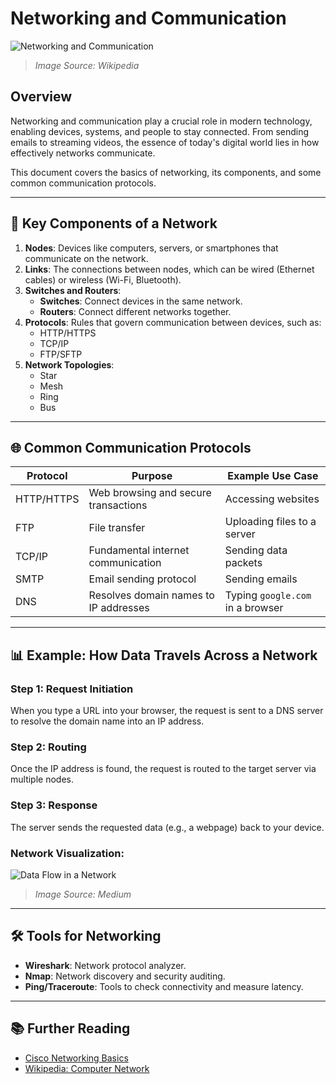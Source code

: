 # Networking and Communication

![Networking and Communication](https://upload.wikimedia.org/wikipedia/commons/thumb/a/ae/Network_topology_diagram.jpg/1200px-Network_topology_diagram.jpg)
> *Image Source: Wikipedia*

## Overview
Networking and communication play a crucial role in modern technology, enabling devices, systems, and people to stay connected. From sending emails to streaming videos, the essence of today's digital world lies in how effectively networks communicate.

This document covers the basics of networking, its components, and some common communication protocols.

---

## 📡 Key Components of a Network
1. **Nodes**: Devices like computers, servers, or smartphones that communicate on the network.
2. **Links**: The connections between nodes, which can be wired (Ethernet cables) or wireless (Wi-Fi, Bluetooth).
3. **Switches and Routers**:
   - **Switches**: Connect devices in the same network.
   - **Routers**: Connect different networks together.
4. **Protocols**: Rules that govern communication between devices, such as:
   - HTTP/HTTPS
   - TCP/IP
   - FTP/SFTP
5. **Network Topologies**:
   - Star
   - Mesh
   - Ring
   - Bus

---

## 🌐 Common Communication Protocols
| Protocol | Purpose                             | Example Use Case           |
|----------|-------------------------------------|----------------------------|
| HTTP/HTTPS| Web browsing and secure transactions | Accessing websites         |
| FTP      | File transfer                       | Uploading files to a server |
| TCP/IP   | Fundamental internet communication  | Sending data packets       |
| SMTP     | Email sending protocol              | Sending emails             |
| DNS      | Resolves domain names to IP addresses | Typing `google.com` in a browser |

---

## 📊 Example: How Data Travels Across a Network

### Step 1: Request Initiation
When you type a URL into your browser, the request is sent to a DNS server to resolve the domain name into an IP address.

### Step 2: Routing
Once the IP address is found, the request is routed to the target server via multiple nodes.

### Step 3: Response
The server sends the requested data (e.g., a webpage) back to your device.

### Network Visualization:
![Data Flow in a Network](https://miro.medium.com/max/1400/1*NYtf2EdQSh7Y2dbE4TpqCA.gif)
> *Image Source: Medium*

---

## 🛠️ Tools for Networking
- **Wireshark**: Network protocol analyzer.
- **Nmap**: Network discovery and security auditing.
- **Ping/Traceroute**: Tools to check connectivity and measure latency.

---

## 📚 Further Reading
- [Cisco Networking Basics](https://www.cisco.com/)
- [Wikipedia: Computer Network](https://en.wikipedia.org/wiki/Computer_network)
